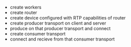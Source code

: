 - create workers
- create router
- create device configured with RTP capabilities of router
- create producer transport on client and server
- produce on that producer transport and connect
- create consumer transport
- connect and recieve from that consumer transport
